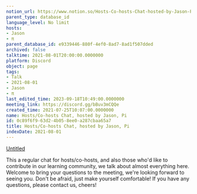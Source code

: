 ```yaml
---
notion_url: https://www.notion.so/Hosts-Co-hosts-Chat-hosted-by-Jason-Pi-0c89f6f963d24b058ee0a287cbaa65a7
parent_type: database_id
language_level: No limit
hosts:
- Jason
- π
parent_database_id: e9339446-880f-4ef0-8ad7-8ad1f507dded
archived: false
talktime: 2021-08-01T20:00:00.0000000
platform: Discord
object: page
tags:
- Talk
- 2021-08-01
- Jason
- π
last_edited_time: 2023-09-18T10:49:00.0000000
meeting_link: https://discord.gg/bBuv3mCQQe
created_time: 2021-07-25T10:07:00.0000000
name: Hosts/Co-hosts Chat, hosted by Jason, Pi
id: 0c89f6f9-63d2-4b05-8ee0-a287cbaa65a7
title: Hosts/Co-hosts Chat, hosted by Jason, Pi
indexDate: 2021-08-01
---
```




[Untitled](https://www.notion.so/cb083fc4f0b7459aa5afe1900ef25a1f)   


This a regular chat for hosts/co-hosts, and also those who'd like to contribute in our learning community, we talk about almost everything here. Welcome to bring your questions to the meeting, we're looking forward to seeing you. Don't be afraid, just make yourself comfortable!
If you have any questions, please contact us, cheers!







